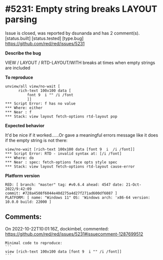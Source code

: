 
#5231: Empty string breaks LAYOUT parsing
================================================================================
Issue is closed, was reported by dsunanda and has 2 comment(s).
[status.built] [status.tested] [type.bug]
<https://github.com/red/red/issues/5231>

**Describe the bug**

VIEW / LAYOUT / RTD-LAYOUT/WITH breaks at times when empty strings are included

**To reproduce**
 
```
unview/all view/no-wait [
      rich-text 100x100 data [
          font 9  i "" /i /font
          ]]
*** Script Error: f has no value
*** Where: either
*** Near : f
*** Stack: view layout fetch-options rtd-layout pop

```

**Expected behavior**

It'd be nice if it worked......Or gave a meaningful errors message like it does if the empty string is not there:

```
view/no-wait [rich-text 100x100 data [font 9  i  /i /font]]
*** Script Error: RTD - invalid syntax at: [/i /font]
*** Where: do
*** Near : spec: fetch-options face opts style spec 
*** Stack: view layout fetch-options rtd-layout cause-error  

```


**Platform version**

     
    RED: [ branch: "master" tag: #v0.6.4 ahead: 4547 date: 21-Oct-2022/9:42:09 
    commit: #728a4508f6044e40d275a4d27f271ad600df6087 ]
    PLATFORM: [ name: "Windows 11" OS: 'Windows arch: 'x86-64 version: 10.0.0 build: 22000 ]



Comments:
--------------------------------------------------------------------------------

On 2022-10-22T10:01:16Z, dockimbel, commented:
<https://github.com/red/red/issues/5231#issuecomment-1287699512>

    Minimal code to reproduce: 
    ```
    view [rich-text 100x100 data [font 9  i "" /i /font]]
    ```

